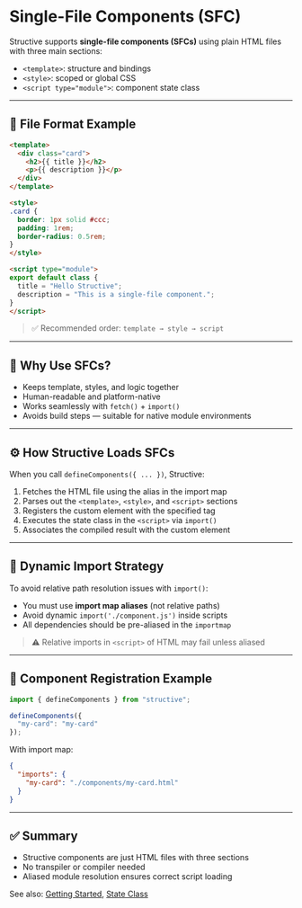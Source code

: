 # Single-File Components (SFC)

Structive supports **single-file components (SFCs)** using plain HTML files with three main sections:

- `<template>`: structure and bindings
- `<style>`: scoped or global CSS
- `<script type="module">`: component state class

---

## 📄 File Format Example

```html
<template>
  <div class="card">
    <h2>{{ title }}</h2>
    <p>{{ description }}</p>
  </div>
</template>

<style>
.card {
  border: 1px solid #ccc;
  padding: 1rem;
  border-radius: 0.5rem;
}
</style>

<script type="module">
export default class {
  title = "Hello Structive";
  description = "This is a single-file component.";
}
</script>
```

> ✅ Recommended order: `template → style → script`

---

## 🧠 Why Use SFCs?

- Keeps template, styles, and logic together
- Human-readable and platform-native
- Works seamlessly with `fetch()` + `import()`
- Avoids build steps — suitable for native module environments

---

## ⚙️ How Structive Loads SFCs

When you call `defineComponents({ ... })`, Structive:

1. Fetches the HTML file using the alias in the import map
2. Parses out the `<template>`, `<style>`, and `<script>` sections
3. Registers the custom element with the specified tag
4. Executes the state class in the `<script>` via `import()`
5. Associates the compiled result with the custom element

---

## 🔄 Dynamic Import Strategy

To avoid relative path resolution issues with `import()`:

- You must use **import map aliases** (not relative paths)
- Avoid dynamic `import('./component.js')` inside scripts
- All dependencies should be pre-aliased in the `importmap`

> ⚠️ Relative imports in `<script>` of HTML may fail unless aliased

---

## 🧪 Component Registration Example

```js
import { defineComponents } from "structive";

defineComponents({
  "my-card": "my-card"
});
```

With import map:
```json
{
  "imports": {
    "my-card": "./components/my-card.html"
  }
}
```

---

## ✅ Summary

- Structive components are just HTML files with three sections
- No transpiler or compiler needed
- Aliased module resolution ensures correct script loading

See also: [Getting Started](./getting-started.md), [State Class](./state-class.md)

